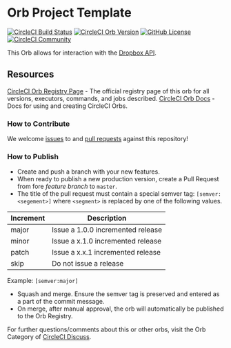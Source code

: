 # Orb Project Template

[![CircleCI Build Status](https://circleci.com/gh/RascalTwo/dropbox-orb.svg?style=shield "CircleCI Build Status")](https://circleci.com/gh/RascalTwo/dropbox-orb) [![CircleCI Orb Version](https://img.shields.io/badge/endpoint.svg?url=https://badges.circleci.io/orb/rascaltwo/dropbox-orb)](https://circleci.com/orbs/registry/orb/rascaltwo/dropbox-orb) [![GitHub License](https://img.shields.io/badge/license-MIT-lightgrey.svg)](https://raw.githubusercontent.com/RascalTwo/dropbox-orb/master/LICENSE) [![CircleCI Community](https://img.shields.io/badge/community-CircleCI%20Discuss-343434.svg)](https://discuss.circleci.com/c/ecosystem/orbs)

This Orb allows for interaction with the [Dropbox API](https://www.dropbox.com/developers/documentation/http/documentation).

## Resources

[CircleCI Orb Registry Page](https://circleci.com/orbs/registry/orb/rascaltwo/dropbox-orb) - The official registry page of this orb for all versions, executors, commands, and jobs described.
[CircleCI Orb Docs](https://circleci.com/docs/2.0/orb-intro/#section=configuration) - Docs for using and creating CircleCI Orbs.

### How to Contribute

We welcome [issues](https://github.com/RascalTwo/dropbox-orb/issues) to and [pull requests](https://github.com/RascalTwo/dropbox-orb/pulls) against this repository!

### How to Publish
* Create and push a branch with your new features.
* When ready to publish a new production version, create a Pull Request from fore _feature branch_ to `master`.
* The title of the pull request must contain a special semver tag: `[semver:<segement>]` where `<segment>` is replaced by one of the following values.

| Increment | Description|
| ----------| -----------|
| major     | Issue a 1.0.0 incremented release|
| minor     | Issue a x.1.0 incremented release|
| patch     | Issue a x.x.1 incremented release|
| skip      | Do not issue a release|

Example: `[semver:major]`

* Squash and merge. Ensure the semver tag is preserved and entered as a part of the commit message.
* On merge, after manual approval, the orb will automatically be published to the Orb Registry.


For further questions/comments about this or other orbs, visit the Orb Category of [CircleCI Discuss](https://discuss.circleci.com/c/orbs).

